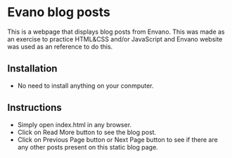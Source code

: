 # Evano blog posts

This is a webpage that displays blog posts from Envano. This was made as an exercise to practice HTML&CSS and/or JavaScript and Envano website was used as an reference to do this. 

## Installation

- No need to install anything on your conmputer.

## Instructions

- Simply open index.html in any browser.
- Click on Read More button to see the blog post.
- Click on Previous Page button or Next Page button to see if there are any other posts present on this static blog page.